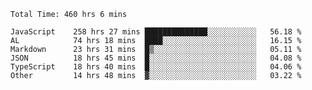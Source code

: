 
<!--START_SECTION:waka-->

```text
Total Time: 460 hrs 6 mins

JavaScript    258 hrs 27 mins ██████████████░░░░░░░░░░░   56.18 %
AL            74 hrs 18 mins  ████░░░░░░░░░░░░░░░░░░░░░   16.15 %
Markdown      23 hrs 31 mins  █▒░░░░░░░░░░░░░░░░░░░░░░░   05.11 %
JSON          18 hrs 45 mins  █░░░░░░░░░░░░░░░░░░░░░░░░   04.08 %
TypeScript    18 hrs 40 mins  █░░░░░░░░░░░░░░░░░░░░░░░░   04.06 %
Other         14 hrs 48 mins  ▓░░░░░░░░░░░░░░░░░░░░░░░░   03.22 %
```

<!--END_SECTION:waka-->











